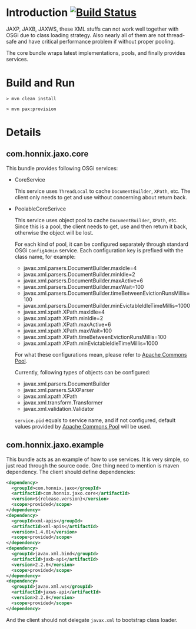 # Introduction [![Build Status](https://secure.travis-ci.org/honnix/jaxo.png?branch=master)](http://travis-ci.org/honnix/jaxo)

JAXP, JAXB, JAXWS, these XML stuffs can not work well together with OSGi due to class loading strategy.
Also nearly all of them are not thread-safe and  have critical performance problem if without proper pooling.

The core bundle wraps latest implementations, pools, and finally provides services.

# Build and Run

`> mvn clean install`

`> mvn pax:provision`

# Details

## com.honnix.jaxo.core

This bundle provides following OSGi services:

* CoreService

    This service uses `ThreadLocal` to cache `DocumentBuilder`, `XPath`, etc. The client only needs to get and use without
    concerning about return back.

* PoolableCoreSerivce

    This service uses object pool to cache `DocumentBuilder`, `XPath`, etc. Since this is a pool, the client needs to get,
    use and then return it back, otherwise the object will be lost.

    For each kind of pool, it can be configured separately through standard OSGi `ConfigAdmin` service. Each configuration
    key is prefixed with the class name, for example:

    * javax.xml.parsers.DocumentBuilder.maxIdle=4
    * javax.xml.parsers.DocumentBuilder.minIdle=2
    * javax.xml.parsers.DocumentBuilder.maxActive=6
    * javax.xml.parsers.DocumentBuilder.maxWait=100
    * javax.xml.parsers.DocumentBuilder.timeBetweenEvictionRunsMillis=100
    * javax.xml.parsers.DocumentBuilder.minEvictableIdleTimeMillis=1000
    * javax.xml.xpath.XPath.maxIdle=4
    * javax.xml.xpath.XPath.minIdle=2
    * javax.xml.xpath.XPath.maxActive=6
    * javax.xml.xpath.XPath.maxWait=100
    * javax.xml.xpath.XPath.timeBetweenEvictionRunsMillis=100
    * javax.xml.xpath.XPath.minEvictableIdleTimeMillis=1000

    For what these configurations mean, please refer to [Apache Commons Pool](http://commons.apache.org/pool/).

    Currently, following types of objects can be configured:

    * javax.xml.parsers.DocumentBuilder
    * javax.xml.parsers.SAXParser
    * javax.xml.xpath.XPath
    * javax.xml.transform.Transformer
    * javax.xml.validation.Validator

    `service.pid` equals to service name, and if not configured, default values provided by
    [Apache Commons Pool](http://commons.apache.org/pool/) will be used.

## com.honnix.jaxo.example

This bundle acts as an example of how to use services. It is very simple, so just read through the source code. One thing
need to mention is maven dependency. The client should define dependencies:

```xml
<dependency>
  <groupId>com.honnix.jaxo</groupId>
  <artifactId>com.honnix.jaxo.core</artifactId>
  <version>${release.version}</version>
  <scope>provided</scope>
</dependency>
<dependency>
  <groupId>xml-apis</groupId>
  <artifactId>xml-apis</artifactId>
  <version>1.4.01</version>
  <scope>provided</scope>
</dependency>
<dependency>
  <groupId>javax.xml.bind</groupId>
  <artifactId>jaxb-api</artifactId>
  <version>2.2.6</version>
  <scope>provided</scope>
</dependency>
<dependency>
  <groupId>javax.xml.ws</groupId>
  <artifactId>jaxws-api</artifactId>
  <version>2.2.8</version>
  <scope>provided</scope>
</dependency>
```

And the client should not delegate `javax.xml` to bootstrap class loader.
